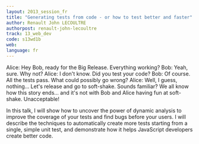 ```yaml
---
layout: 2013_session_fr
title: "Generating tests from code - or how to test better and faster"
author: Renault John LECOULTRE
authorpost: renault-john-lecoultre
track: 13_web_dev
code: s13wd1b
web:
language: fr
---
```


Alice: Hey Bob, ready for the Big Release. Everything working?
Bob: Yeah, sure. Why not?
Alice: I don't know. Did you test your code?
Bob: Of course. All the tests pass. What could possibly go wrong?
Alice: Well, I guess, nothing… Let's release and go to soft-shake.
Sounds familiar? We all know how this story ends… and it's not with Bob and Alice having fun at soft-shake. Unacceptable!

In this talk, I will show how to uncover the power of dynamic analysis to improve the coverage of your tests and find bugs before your users. I will describe the techniques to automatically create more tests starting from a single, simple unit test, and demonstrate how it helps JavaScript developers create better code.
